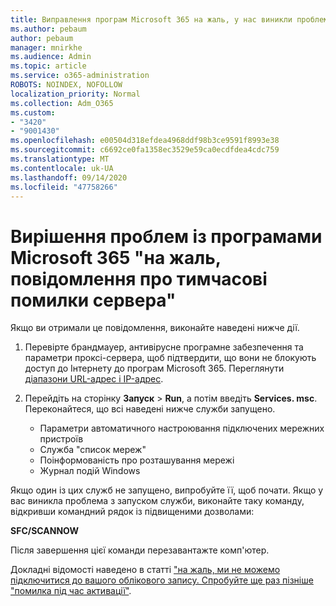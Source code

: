```yaml
---
title: Виправлення програм Microsoft 365 на жаль, у нас виникли проблеми з тимчасовими серверами
ms.author: pebaum
author: pebaum
manager: mnirkhe
ms.audience: Admin
ms.topic: article
ms.service: o365-administration
ROBOTS: NOINDEX, NOFOLLOW
localization_priority: Normal
ms.collection: Adm_O365
ms.custom:
- "3420"
- "9001430"
ms.openlocfilehash: e00504d318efdea4968ddf98b3ce9591f8993e38
ms.sourcegitcommit: c6692ce0fa1358ec3529e59ca0ecdfdea4cdc759
ms.translationtype: MT
ms.contentlocale: uk-UA
ms.lasthandoff: 09/14/2020
ms.locfileid: "47758266"
---
```

# <a name="fixing-the-microsoft-365-apps-sorry-we-are-having-temporary-server-issues-message"></a>Вирішення проблем із програмами Microsoft 365 "на жаль, повідомлення про тимчасові помилки сервера"

Якщо ви отримали це повідомлення, виконайте наведені нижче дії.

1. Перевірте брандмауер, антивірусне програмне забезпечення та параметри проксі-сервера, щоб підтвердити, що вони не блокують доступ до Інтернету до програм Microsoft 365. Переглянути [діапазони URL-адрес і IP-адрес](https://docs.microsoft.com/office365/enterprise/urls-and-ip-address-ranges).

2. Перейдіть на сторінку **Запуск**  >  **Run**, а потім введіть **Services. msc**. Переконайтеся, що всі наведені нижче служби запущено.
    - Параметри автоматичного настроювання підключених мережних пристроїв
    - Служба "список мереж"
    - Поінформованість про розташування мережі
    - Журнал подій Windows

Якщо один із цих служб не запущено, випробуйте її, щоб почати. Якщо у вас виникла проблема з запуском служби, виконайте таку команду, відкривши командний рядок із підвищеними дозволами:

**SFC/SCANNOW**

Після завершення цієї команди перезавантажте комп'ютер.

Докладні відомості наведено в статті ["на жаль, ми не можемо підключитися до вашого облікового запису. Спробуйте ще раз пізніше "помилка під час активації"](https://docs.microsoft.com/office/troubleshoot/activation-installation/issue-when-activate-office-from-office-365).